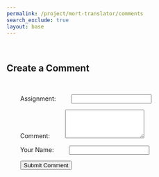 ```yaml
---
permalink: /project/mort-translator/comments
search_exclude: true
layout: base
---
```


<html lang="en">
<head>
    <meta charset="UTF-8">
    <meta name="viewport" content="width=device-width, initial-scale=1.0">
    <title>Create Comment</title>
    <style>
        body {
            font-family: Arial, sans-serif;
            margin: 40px;
        }
        form {
            width: 300px;
            margin: auto;
        }
        input, textarea {
            width: 100%;
            padding: 10px;
            margin: 10px 0;
            border: 1px solid #ccc;
            border-radius: 5px;
        }
        button {
            width: 100%;
            padding: 10px;
            background-color: #4CAF50;
            color: white;
            border: none;
            border-radius: 5px;
            cursor: pointer;
        }
        button:hover {
            background-color: #45a049;
        }
    </style>
</head>
<body>
    <h2>Create a Comment</h2>

    <form id="commentForm">
        <label for="assignment">Assignment:</label>
        <input type="text" id="assignment" name="assignment" required>

        <label for="text">Comment:</label>
        <textarea id="text" name="text" rows="4" required></textarea>

        <label for="author">Your Name:</label>
        <input type="text" id="author" name="author" required>

        <button type="submit">Submit Comment</button>
    </form>

    <div id="responseMessage"></div>

    <script type="module">
        import {javaURI} from '{{site.baseurl}}/assets/js/api/config.js';
        document.getElementById("commentForm").addEventListener("submit", async function (event) {
            event.preventDefault(); // Prevent the default form submission

            const assignment = document.getElementById("assignment").value;
            const text = document.getElementById("text").value;
            const author = document.getElementById("author").value;

            const commentData = {
                assignment: assignment,
                text: text,
                author: author
            };

            try {
                // Correct backend API URL
                const response = await fetch(`${javaURI}/api/Comment/create`, {
                    method: 'POST',
                    headers: {
                        'Content-Type': 'application/json',
                    },
                    body: JSON.stringify(commentData), // Send the comment data in the request body
                });

                // Handle the response
                const responseMessage = document.getElementById("responseMessage");

                if (response.ok) {
                    responseMessage.textContent = "Comment successfully submitted!";
                    responseMessage.style.color = 'green';
                    document.getElementById("commentForm").reset(); // Clear the form after submission
                } else {
                    responseMessage.textContent = "Failed to submit the comment. Please try again.";
                    responseMessage.style.color = 'red';
                }
            } catch (error) {
                console.error('Error:', error);
                document.getElementById("responseMessage").textContent = "There was an error. Please try again later.";
                document.getElementById("responseMessage").style.color = 'red';
            }
        });
    </script>
</body>
</html>